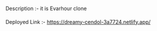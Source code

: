  Description :- it is Evarhour clone
####
Deployed Link :-  https://dreamy-cendol-3a7724.netlify.app/

